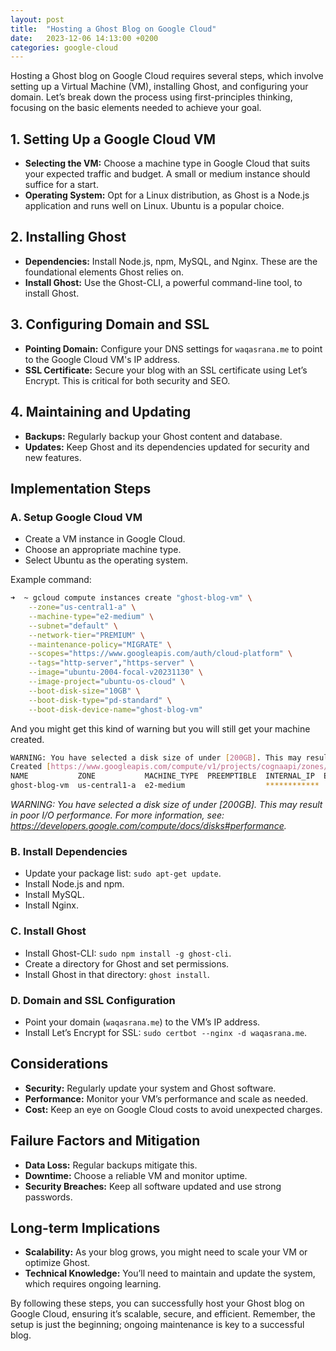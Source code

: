 ```yaml
---
layout: post
title:  "Hosting a Ghost Blog on Google Cloud"
date:   2023-12-06 14:13:00 +0200
categories: google-cloud
---
```




Hosting a Ghost blog on Google Cloud requires several steps, which involve setting up a Virtual Machine (VM), installing Ghost, and configuring your domain. Let’s break down the process using first-principles thinking, focusing on the basic elements needed to achieve your goal.

## 1. Setting Up a Google Cloud VM

- **Selecting the VM:** Choose a machine type in Google Cloud that suits your expected traffic and budget. A small or medium instance should suffice for a start.
- **Operating System:** Opt for a Linux distribution, as Ghost is a Node.js application and runs well on Linux. Ubuntu is a popular choice.

## 2. Installing Ghost

- **Dependencies:** Install Node.js, npm, MySQL, and Nginx. These are the foundational elements Ghost relies on.
- **Install Ghost:** Use the Ghost-CLI, a powerful command-line tool, to install Ghost.

## 3. Configuring Domain and SSL

- **Pointing Domain:** Configure your DNS settings for `waqasrana.me` to point to the Google Cloud VM's IP address.
- **SSL Certificate:** Secure your blog with an SSL certificate using Let’s Encrypt. This is critical for both security and SEO.

## 4. Maintaining and Updating

- **Backups:** Regularly backup your Ghost content and database.
- **Updates:** Keep Ghost and its dependencies updated for security and new features.

## Implementation Steps

### A. Setup Google Cloud VM

- Create a VM instance in Google Cloud.
- Choose an appropriate machine type.
- Select Ubuntu as the operating system.

Example command:

``` bash
➜  ~ gcloud compute instances create "ghost-blog-vm" \
    --zone="us-central1-a" \
    --machine-type="e2-medium" \
    --subnet="default" \
    --network-tier="PREMIUM" \
    --maintenance-policy="MIGRATE" \
    --scopes="https://www.googleapis.com/auth/cloud-platform" \
    --tags="http-server","https-server" \
    --image="ubuntu-2004-focal-v20231130" \
    --image-project="ubuntu-os-cloud" \
    --boot-disk-size="10GB" \
    --boot-disk-type="pd-standard" \
    --boot-disk-device-name="ghost-blog-vm"
```

And you might get this kind of warning but you will still get your machine created. 

``` bash
WARNING: You have selected a disk size of under [200GB]. This may result in poor I/O performance. For more information, see: https://developers.google.com/compute/docs/disks#performance.
Created [https://www.googleapis.com/compute/v1/projects/cognaapi/zones/us-central1-a/instances/ghost-blog-vm].
NAME           ZONE           MACHINE_TYPE  PREEMPTIBLE  INTERNAL_IP  EXTERNAL_IP   STATUS
ghost-blog-vm  us-central1-a  e2-medium                  ************   ************ RUNNING
```

_WARNING: You have selected a disk size of under [200GB]. This may result in poor I/O performance. For more information, see: https://developers.google.com/compute/docs/disks#performance._

### B. Install Dependencies

- Update your package list: `sudo apt-get update`.
- Install Node.js and npm.
- Install MySQL.
- Install Nginx.

### C. Install Ghost

- Install Ghost-CLI: `sudo npm install -g ghost-cli`.
- Create a directory for Ghost and set permissions.
- Install Ghost in that directory: `ghost install`.

### D. Domain and SSL Configuration

- Point your domain (`waqasrana.me`) to the VM’s IP address.
- Install Let’s Encrypt for SSL: `sudo certbot --nginx -d waqasrana.me`.

## Considerations

- **Security:** Regularly update your system and Ghost software.
- **Performance:** Monitor your VM’s performance and scale as needed.
- **Cost:** Keep an eye on Google Cloud costs to avoid unexpected charges.

## Failure Factors and Mitigation

- **Data Loss:** Regular backups mitigate this.
- **Downtime:** Choose a reliable VM and monitor uptime.
- **Security Breaches:** Keep all software updated and use strong passwords.

## Long-term Implications

- **Scalability:** As your blog grows, you might need to scale your VM or optimize Ghost.
- **Technical Knowledge:** You’ll need to maintain and update the system, which requires ongoing learning.

By following these steps, you can successfully host your Ghost blog on Google Cloud, ensuring it’s scalable, secure, and efficient. Remember, the setup is just the beginning; ongoing maintenance is key to a successful blog.
